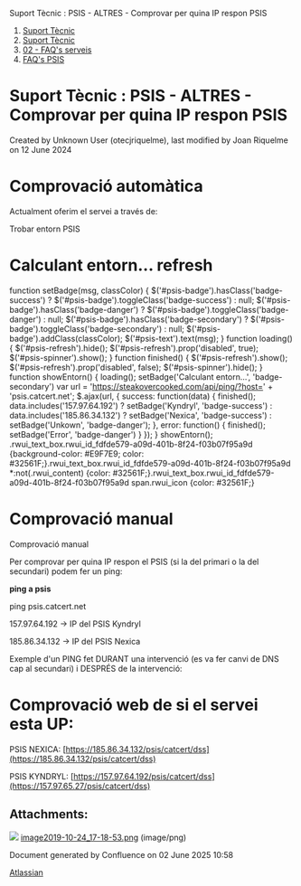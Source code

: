 Suport Tècnic : PSIS - ALTRES - Comprovar per quina IP respon PSIS  

1.  [Suport Tècnic](index.md)
2.  [Suport Tècnic](13893782.md)
3.  [02 - FAQ's serveis](26313393.md)
4.  [FAQ's PSIS](28706373.md)

Suport Tècnic : PSIS - ALTRES - Comprovar per quina IP respon PSIS
==================================================================

Created by Unknown User (otecjriquelme), last modified by Joan Riquelme on 12 June 2024

Comprovació automàtica
======================

Actualment oferim el servei a través de:

Trobar entorn PSIS     

Calculant entorn... refresh
===========================

function setBadge(msg, classColor) { $('#psis-badge').hasClass('badge-success') ? $('#psis-badge').toggleClass('badge-success') : null; $('#psis-badge').hasClass('badge-danger') ? $('#psis-badge').toggleClass('badge-danger') : null; $('#psis-badge').hasClass('badge-secondary') ? $('#psis-badge').toggleClass('badge-secondary') : null; $('#psis-badge').addClass(classColor); $('#psis-text').text(msg); } function loading() { $('#psis-refresh').hide(); $('#psis-refresh').prop('disabled', true); $('#psis-spinner').show(); } function finished() { $('#psis-refresh').show(); $('#psis-refresh').prop('disabled', false); $('#psis-spinner').hide(); } function showEntorn() { loading(); setBadge('Calculant entorn...', 'badge-secondary') var url = 'https://steakovercooked.com/api/ping/?host=' + 'psis.catcert.net'; $.ajax(url, { success: function(data) { finished(); data.includes('157.97.64.192') ? setBadge('Kyndryl', 'badge-success') : data.includes('185.86.34.132') ? setBadge('Nexica', 'badge-success') : setBadge('Unkown', 'badge-danger'); }, error: function() { finished(); setBadge('Error', 'badge-danger') } }); } showEntorn(); .rwui\_text\_box.rwui\_id\_fdfde579-a09d-401b-8f24-f03b07f95a9d {background-color: #E9F7E9; color: #32561F;}.rwui\_text\_box.rwui\_id\_fdfde579-a09d-401b-8f24-f03b07f95a9d \*:not(.rwui\_content) {color: #32561F;}.rwui\_text\_box.rwui\_id\_fdfde579-a09d-401b-8f24-f03b07f95a9d span.rwui\_icon {color: #32561F;}

Comprovació manual
==================

Comprovació manual

Per comprovar per quina IP respon el PSIS (si la del primari o la del secundari) podem fer un ping:

**ping a psis**

ping psis.catcert.net

  

157.97.64.192 → IP del PSIS Kyndryl

185.86.34.132 → IP del PSIS Nexica

  

Exemple d'un PING fet DURANT una intervenció (es va fer canvi de DNS cap al secundari) i DESPRÉS de la intervenció:

  

  

  

Comprovació web de si el servei esta UP: 
=========================================

PSIS NEXICA: [https://185.86.34.132/psis/catcert/dss](https://185.86.34.132/psis/catcert/dss)

PSIS KYNDRYL: [https://157.97.64.192/psis/catcert/dss](https://157.97.65.27/psis/catcert/dss)

  

  

Attachments:
------------

![](images/icons/bullet_blue.gif) [image2019-10-24\_17-18-53.png](attachments/28706375/28706376.png) (image/png)  

Document generated by Confluence on 02 June 2025 10:58

[Atlassian](http://www.atlassian.com/)